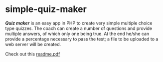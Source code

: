 # simple-quiz-maker
***Quiz maker*** is an easy app in PHP to create very simple multiple choice type quizzes.
The coach can create a number of questions and provide multiple answers, of which only one being true. At the end he/she can provide a percentage necessary to pass the test; a file to be uploaded to a web server will be created.
<!-- link -->
Check out this [readme.pdf](https://cdn.jsdelivr.net/gh/bermarte/simple-quiz-maker@master/readme_files/readme.pdf "readme")
